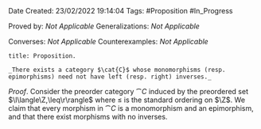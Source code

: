 <br />
<br />

Date Created: 23/02/2022 19:14:04
Tags: #Proposition #In_Progress

Proved by: _Not Applicable_
Generalizations: _Not Applicable_

Converses: _Not Applicable_
Counterexamples: _Not Applicable_

``` ad-Proposition
title: Proposition.

_There exists a category $\cat{C}$ whose monomorphisms (resp. epimorphisms) need not have left (resp. right) inverses._

```

_Proof_. Consider the preorder category $\cat{C}$ induced by the preordered set $\l\langle\Z,\leq\r\rangle$ where $\leq$ is the standard ordering on $\Z$. We claim that every morphism in $\cat{C}$ is a monomorphism and an epimorphism, and that there exist morphisms with no inverses.
